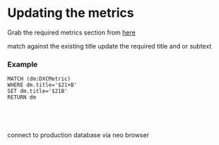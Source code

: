 # Updating the metrics


Grab the required metrics section from [here](DXCMetrics.md)

match against the existing title
update the required title and or subtext

### Example

~~~
MATCH (dm:DXCMetric)
WHERE dm.title='$21+B'
SET dm.title='$21B'
RETURN dm





~~~




connect to production database via neo browser

